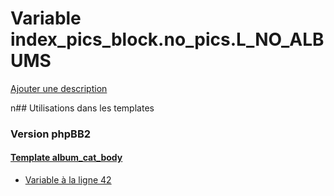 # Variable index_pics_block.no_pics.L_NO_ALBUMS
[Ajouter une description](https://fa-tvars.appspot.com/index_pics_block.no_pics.L_NO_ALBUMS)

n## Utilisations dans les templates

### Version phpBB2

#### [Template album_cat_body](subsilver/album_cat_body.md)
* [Variable à la ligne 42](../subsilver/album_cat_body.tpl#L42)